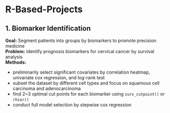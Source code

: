 # R-Based-Projects

## 1. Biomarker Identification
**Goal:** Segment patients into groups by biomarkers to promote precision medicine <br/>
**Problem:** Identify prognosis biomarkers for cervical cancer by survival analysis <br/>
**Methods:** 
* preliminarily select significant covariates by correlation heatmap, univariate cox regression, and log-rank test
* subset the dataset by different cell types and focus on squamous cell carcinoma and adenocarcinoma
* find 2~3 optimal cut points for each biomarker using `surv_cutpoint()` or `rhier()`
* conduct full model selection by stepwise cox regression

